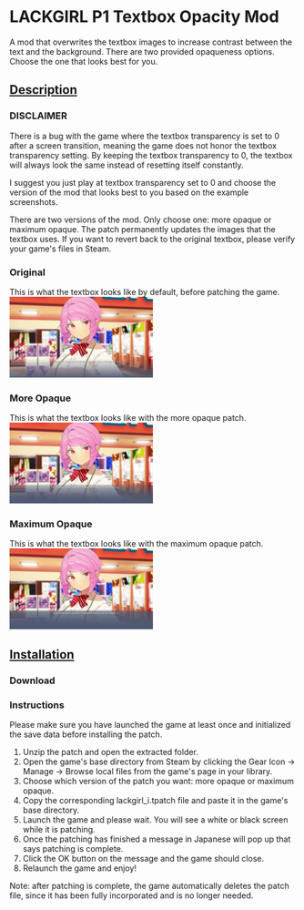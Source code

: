 # LACKGIRL P1 Textbox Opacity Mod
A mod that overwrites the textbox images to increase contrast between the text and the background. There are two provided opaqueness options. Choose the one that looks best for you.

## <b><ins>Description</ins></b>

### DISCLAIMER
There is a bug with the game where the textbox transparency is set to 0 after a screen transition, meaning the game does not honor the textbox transparency setting. By keeping the textbox transparency to 0, the textbox will always look the same instead of resetting itself constantly.

I suggest you just play at textbox transparency set to 0 and choose the version of the mod that looks best to you based on the example screenshots.

There are two versions of the mod. Only choose one: more opaque or maximum opaque. The patch permanently updates the images that the textbox uses. If you want to revert back to the original textbox, please verify your game's files in Steam.

### Original
This is what the textbox looks like by default, before patching the game.
<br>
<img src="original.png" width=50% height=50% alt="Image of the game with the original textbox">

### More Opaque
This is what the textbox looks like with the more opaque patch.
<br>
<img src="more-opaque/more-opaque.png" width=50% height=50% alt="Image of the game with the more opaque textbox">

### Maximum Opaque
This is what the textbox looks like with the maximum opaque patch.
<br>
<img src="maximum-opaque/maximum-opaque.png" width=50% height=50% alt="Image of the game with the maximum opaque textbox">

## <b><ins>Installation</ins></b>

### Download

### Instructions
Please make sure you have launched the game at least once and initialized the save data before installing the patch.

1. Unzip the patch and open the extracted folder.
2. Open the game's base directory from Steam by clicking the Gear Icon -> Manage -> Browse local files from the game's page in your library.
3. Choose which version of the patch you want: more opaque or maximum opaque.
4. Copy the corresponding lackgirl_i.tpatch file and paste it in the game's base directory.
5. Launch the game and please wait. You will see a white or black screen while it is patching.
6. Once the patching has finished a message in Japanese will pop up that says patching is complete.
7. Click the OK button on the message and the game should close.
8. Relaunch the game and enjoy!

Note: after patching is complete, the game automatically deletes the patch file, since it has been fully incorporated and is no longer needed.
